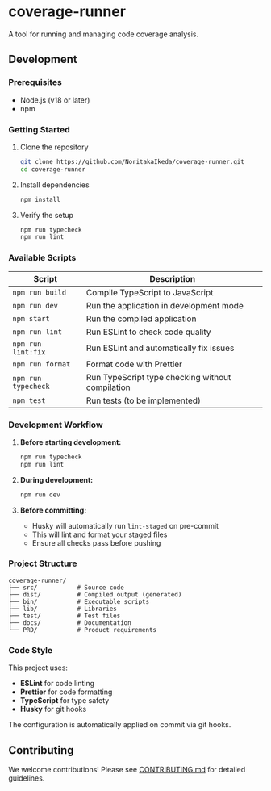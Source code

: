 # coverage-runner

A tool for running and managing code coverage analysis.

## Development

### Prerequisites

- Node.js (v18 or later)
- npm

### Getting Started

1. Clone the repository

   ```bash
   git clone https://github.com/NoritakaIkeda/coverage-runner.git
   cd coverage-runner
   ```

2. Install dependencies

   ```bash
   npm install
   ```

3. Verify the setup

   ```bash
   npm run typecheck
   npm run lint
   ```

### Available Scripts

| Script | Description |
|--------|-------------|
| `npm run build` | Compile TypeScript to JavaScript |
| `npm run dev` | Run the application in development mode |
| `npm start` | Run the compiled application |
| `npm run lint` | Run ESLint to check code quality |
| `npm run lint:fix` | Run ESLint and automatically fix issues |
| `npm run format` | Format code with Prettier |
| `npm run typecheck` | Run TypeScript type checking without compilation |
| `npm test` | Run tests (to be implemented) |

### Development Workflow

1. **Before starting development:**

   ```bash
   npm run typecheck
   npm run lint
   ```

2. **During development:**

   ```bash
   npm run dev
   ```

3. **Before committing:**
   - Husky will automatically run `lint-staged` on pre-commit
   - This will lint and format your staged files
   - Ensure all checks pass before pushing

### Project Structure

```text
coverage-runner/
├── src/           # Source code
├── dist/          # Compiled output (generated)
├── bin/           # Executable scripts
├── lib/           # Libraries
├── test/          # Test files
├── docs/          # Documentation
└── PRD/           # Product requirements
```

### Code Style

This project uses:

- **ESLint** for code linting
- **Prettier** for code formatting
- **TypeScript** for type safety
- **Husky** for git hooks

The configuration is automatically applied on commit via git hooks.

## Contributing

We welcome contributions! Please see [CONTRIBUTING.md](CONTRIBUTING.md) for detailed guidelines.
